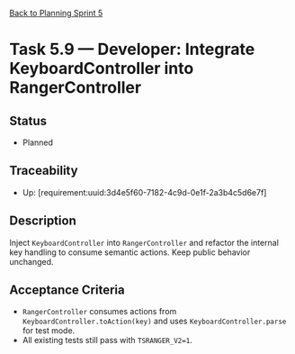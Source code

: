 [Back to Planning Sprint 5](./planning.md)

# Task 5.9 — Developer: Integrate KeyboardController into RangerController

## Status
- Planned

## Traceability
- Up: [requirement:uuid:3d4e5f60-7182-4c9d-0e1f-2a3b4c5d6e7f]

## Description
Inject `KeyboardController` into `RangerController` and refactor the internal key handling to consume semantic actions. Keep public behavior unchanged.

## Acceptance Criteria
- `RangerController` consumes actions from `KeyboardController.toAction(key)` and uses `KeyboardController.parse` for test mode.
- All existing tests still pass with `TSRANGER_V2=1`.